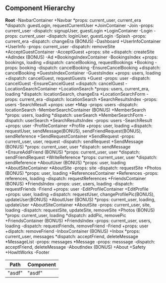 ## Component Hierarchy

**Root**
  -NavbarContainer
    +Navbar
      *props: current_user, current_era
      *dispatch: guestLogin, requestCurrentUser
      *JoinContainer
        -Join
        -props: current_user
        -dispatch: signupUser, guestLogin
      *LoginContainer
        -Login
        -props: current_user
        -dispatch: loginUser, guestLogin
  -Splash
    -props: current_era
    -dispatch: changeEra (BONUS)
  -Dashboard
    +UserInfoContainer
      *UserInfo
        -props: current_user
        -dispatch: removeSite
      *AcceptGuestContainer
        -AcceptGuest
          +props: site
          +dispatch: createSite
      *AdIndex (BONUS)
        -Ad
      *BookingsIndexContainer
        -BookingsIndex
          +props: bookings, loading
          +dispatch: cancelBooking, requestBookings
          +Booking
            -props: booking
            -dispatch: cancelBooking
            -EnsureCancelBooking
              +dispatch: cancelBooking
      *GuestsIndexContainer
        -GuestsIndex
          +props: users, loading
          +dispatch: cancelGuest, requestGuests
          +Guest
            -props: user
            -dispatch: cancelGuest
            -EnsureCancelGuest
              +dispatch: cancelGuest
  -LocationSearchContainer
    +LocationSearch
      *props: users, current_era, loading
      *dispatch: locationSearch, changeEra
      *LocationSearchForm
        -props: current_era
        -dispatch: locationSearch
      *SearchResultsIndex
        -props: users
        -SearchResult
          +props: user
      *Map
        -props: users
        -dispatch: locationSearch
  -MemberSearchContainer (BONUS)
    +MemberSearch
      *props: users, loading
      *dispatch: userSearch
      *MemberSearchForm
        -dispatch: userSearch
      *SearchResultsIndex
        -props: users
        -SearchResult
          +props: user
  -ProfileContainer
    +Profile
    +props: user, loading
    +dispatch: requestUser, sendMessage(BONUS), sendFriendRequest(BONUS), sendReference
    +SendRequestContainer
      *SendRequest
        -props: current_user, user, request
        -dispatch: sendRequest
    +SendMessage (BONUS)
      *props: current_user, user
      *dispatch: sendMessage
    +EnsureAddFriend (BONUS)
      *props: current_user, user
      *dispatch: sendFriendRequest
    +WriteReference
      *props: current_user, user
      *dispatch: sendReference
    +AboutUser (BONUS)
      *props: user, loading
    +AboutSiteContainer
      *AboutSite
        -props: site
        -dispatch: requestSite
    +Photos (BONUS)
      *props: user, loading
    +ReferencesContainer
      *References
        -props: references, loading
        -dispatch: requestReferences
    +FriendsContainer (BONUS)
      *FriendsIndex
        -props: user, users, loading
        -dispatch: requestFriends
        -Friend
          +props: user
  -EditProfileContainer
    +EditProfile
    +props: user, loading
    +dispatch: requestUser, changeProfilePic(BONUS), updateUser(BONUS)
    +AboutUser (BONUS)
      *props: current_user, loading, updateUser
    +AboutSiteContainer
      *AboutSite
        -props: current_user, site, loading
        -dispatch: requestSite, updateSite, removeSite
    +Photos (BONUS)
      *props: current_user, loading
      *dispatch: addPic, removePic
    +FriendsContainer (BONUS)
      *FriendsIndex
        -props: current_user, users, loading
        -dispatch: requestFriends, removeFriend
        -Friend
          +props: user
          +dipatch: removeFriend
  -InboxContainer (BONUS)
    +Inbox
      *props: current_user, messages
      *dispatch: acceptFriend, deleteMessage
      *MessageList
        -props: messages
      *Message
        -props: messsage
        -dispatch: acceptFriend, deleteMessage
  -AboutIndex (BONUS)
    +About
    +Safety
    +HowItWorks
  -Footer

|Path|Component|
|----|---------|
|"asdf"|"asdf"|
